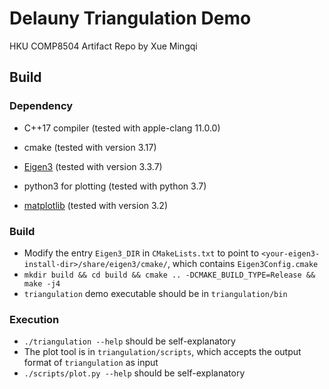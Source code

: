 # Delauny Triangulation Demo

HKU COMP8504 Artifact Repo by Xue Mingqi

## Build

### Dependency

- C++17 compiler (tested with apple-clang 11.0.0)
- cmake (tested with version 3.17)
- [Eigen3](http://eigen.tuxfamily.org/dox/) (tested with version 3.3.7)

- python3 for plotting (tested with python 3.7)
- [matplotlib](https://matplotlib.org/) (tested with version 3.2)

### Build

- Modify the entry `Eigen3_DIR` in `CMakeLists.txt` to point to
  `<your-eigen3-install-dir>/share/eigen3/cmake/`,
  which contains `Eigen3Config.cmake`
- `mkdir build && cd build && cmake .. -DCMAKE_BUILD_TYPE=Release && make -j4`
- `triangulation` demo executable should be in `triangulation/bin`

### Execution

- `./triangulation --help` should be self-explanatory
- The plot tool is in `triangulation/scripts`, which accepts the output
  format of `triangulation` as input
- `./scripts/plot.py --help` should be self-explanatory


